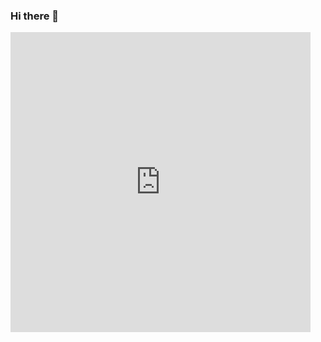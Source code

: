 ### Hi there 👋

<div id="header" align="center" style="width:480px">
  <iframe allow="fullscreen" frameBorder="0" height="480" src="https://giphy.com/embed/iFyYc5cmYtTYSbFhYL/video" width="480"></iframe>
</div>


